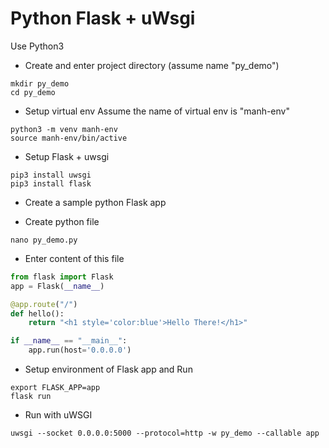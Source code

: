 # Python Flask + uWsgi
Use Python3
* Create and enter project directory (assume name "py_demo")
```
mkdir py_demo
cd py_demo
```

* Setup virtual env
Assume the name of virtual env is "manh-env"
```
python3 -m venv manh-env
source manh-env/bin/active
```

* Setup Flask + uwsgi
```
pip3 install uwsgi
pip3 install flask
```

* Create a sample python Flask app

- Create python file
```
nano py_demo.py
```
- Enter content of this file
```python
from flask import Flask
app = Flask(__name__)

@app.route("/")
def hello():
    return "<h1 style='color:blue'>Hello There!</h1>"

if __name__ == "__main__":
    app.run(host='0.0.0.0')

```
- Setup environment of Flask app and Run
```
export FLASK_APP=app
flask run
```
* Run with uWSGI

```
uwsgi --socket 0.0.0.0:5000 --protocol=http -w py_demo --callable app
```

 
